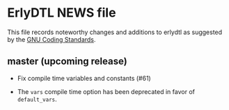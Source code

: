 # ErlyDTL NEWS file

This file records noteworthy changes and additions to erlydtl as
suggested by the [GNU Coding
Standards](http://www.gnu.org/prep/standards/html_node/NEWS-File.html#NEWS-File).

## master (upcoming release)

* Fix compile time variables and constants (#61)

* The `vars` compile time option has been deprecated in favor of
  `default_vars`.
